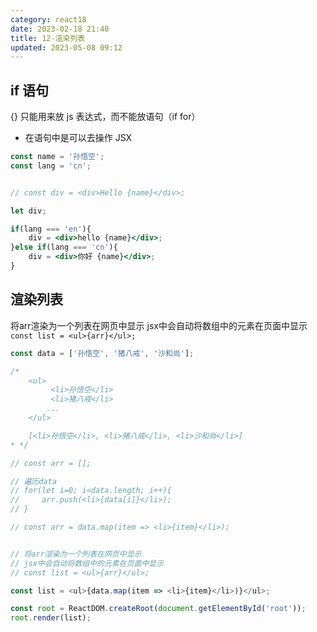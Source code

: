```yaml
---
category: react18
date: 2023-02-18 21:40
title: 12-渲染列表
updated: 2023-05-08 09:12
---
```


## if 语句

{} 只能用来放 js 表达式，而不能放语句（if for）

- 在语句中是可以去操作 JSX

```jsx
const name = '孙悟空';
const lang = 'cn';


// const div = <div>Hello {name}</div>;

let div;

if(lang === 'en'){
    div = <div>hello {name}</div>;
}else if(lang === 'cn'){
    div = <div>你好 {name}</div>;
}
```

##  渲染列表

将arr渲染为一个列表在网页中显示
jsx中会自动将数组中的元素在页面中显示
`const list = <ul>{arr}</ul>;`

```js
const data = ['孙悟空', '猪八戒', '沙和尚'];

/*
    <ul>
         <li>孙悟空</li>
         <li>猪八戒</li>
        ...
    </ul>

    [<li>孙悟空</li>, <li>猪八戒</li>, <li>沙和尚</li>]
* */

// const arr = [];

// 遍历data
// for(let i=0; i<data.length; i++){
//     arr.push(<li>{data[i]}</li>);
// }

// const arr = data.map(item => <li>{item}</li>);


// 将arr渲染为一个列表在网页中显示
// jsx中会自动将数组中的元素在页面中显示
// const list = <ul>{arr}</ul>;

const list = <ul>{data.map(item => <li>{item}</li>)}</ul>;

const root = ReactDOM.createRoot(document.getElementById('root'));
root.render(list);
```